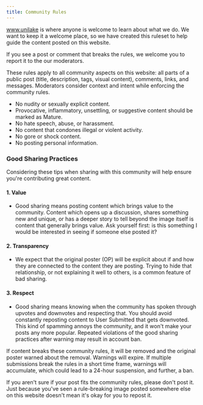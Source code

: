 ```yaml
---
title: Community Rules
---
```


www.unilake is where anyone is welcome to learn about what we do.
We want to keep it a welcome place, so we have created this ruleset to help guide the content posted on this website.

If you see a post or comment that breaks the rules, we welcome you to report it to the our moderators.

These rules apply to all community aspects on this website: all parts of a public post (title, description, tags, visual content), comments, links, and messages.
Moderators consider context and intent while enforcing the community rules.

- No nudity or sexually explicit content.
- Provocative, inflammatory, unsettling, or suggestive content should be marked as Mature.
- No hate speech, abuse, or harassment.
- No content that condones illegal or violent activity.
- No gore or shock content.
- No posting personal information.

### Good Sharing Practices

Considering these tips when sharing with this community will help ensure you're contributing great content.

#### 1. Value
- Good sharing means posting content which brings value to the community. Content which opens up a discussion, shares something new and unique, or has a deeper story to tell beyond the image itself is content that generally brings value. Ask yourself first: is this something I would be interested in seeing if someone else posted it?
#### 2. Transparency
- We expect that the original poster (OP) will be explicit about if and how they are connected to the content they are posting. Trying to hide that relationship, or not explaining it well to others, is a common feature of bad sharing.
#### 3. Respect
- Good sharing means knowing when the community has spoken through upvotes and downvotes and respecting that. You should avoid constantly reposting content to User Submitted that gets downvoted. This kind of spamming annoys the community, and it won't make your posts any more popular.
  Repeated violations of the good sharing practices after warning may result in account ban.


If content breaks these community rules, it will be removed and the original poster warned about the removal.
Warnings will expire. If multiple submissions break the rules in a short time frame, warnings will accumulate, which could lead to a 24-hour suspension, and further, a ban.

If you aren't sure if your post fits the community rules, please don't post it.
Just because you've seen a rule-breaking image posted somewhere else on this website doesn't mean it's okay for you to repost it.
